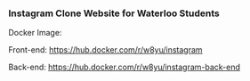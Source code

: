 ### Instagram Clone Website for Waterloo Students

Docker Image:

Front-end: https://hub.docker.com/r/w8yu/instagram

Back-end: https://hub.docker.com/r/w8yu/instagram-back-end
